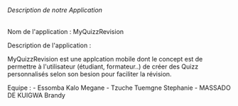 ###### Description de notre Application 

Nom de l'application : MyQuizzRevision

Description de l'application : 

MyQuizzRevision est une applcation mobile dont le concept est de permettre à l'utilisateur (étudiant, formateur..) de créer des Quizz personnalisés selon son besion pour faciliter la révision.




Equipe :
     - Essomba Kalo Megane
     - Tzuche Tuemgne Stephanie 
     - MASSADO DE KUIGWA Brandy


